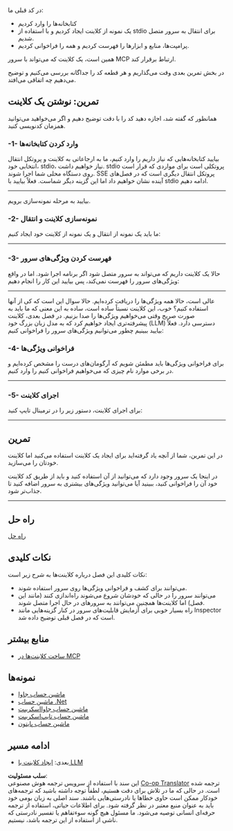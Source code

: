 <!--
CO_OP_TRANSLATOR_METADATA:
{
  "original_hash": "2342baa570312086fc19edcf41320250",
  "translation_date": "2025-06-17T15:15:35+00:00",
  "source_file": "03-GettingStarted/02-client/README.md",
  "language_code": "fa"
}
-->
در کد قبلی ما:

- کتابخانه‌ها را وارد کردیم
- یک نمونه از کلاینت ایجاد کردیم و با استفاده از stdio برای انتقال به سرور متصل شدیم.
- پرامپت‌ها، منابع و ابزارها را فهرست کردیم و همه را فراخوانی کردیم.

همین است، یک کلاینت که می‌تواند با سرور MCP ارتباط برقرار کند.

در بخش تمرین بعدی وقت می‌گذاریم و هر قطعه کد را جداگانه بررسی می‌کنیم و توضیح می‌دهیم چه اتفاقی می‌افتد.

## تمرین: نوشتن یک کلاینت

همانطور که گفته شد، اجازه دهید کد را با دقت توضیح دهیم و اگر می‌خواهید می‌توانید همزمان کدنویسی کنید.

### -1- وارد کردن کتابخانه‌ها

بیایید کتابخانه‌هایی که نیاز داریم را وارد کنیم، ما به ارجاعاتی به کلاینت و پروتکل انتقال انتخابی خود، stdio، نیاز خواهیم داشت. stdio پروتکلی است برای مواردی که قرار است روی دستگاه محلی شما اجرا شوند. SSE پروتکل انتقال دیگری است که در فصل‌های آینده نشان خواهیم داد اما این گزینه دیگر شماست. فعلاً بیایید با stdio ادامه دهیم.

---

بیایید به مرحله نمونه‌سازی برویم.

### -2- نمونه‌سازی کلاینت و انتقال

ما باید یک نمونه از انتقال و یک نمونه از کلاینت خود ایجاد کنیم:

---

### -3- فهرست کردن ویژگی‌های سرور

حالا یک کلاینت داریم که می‌تواند به سرور متصل شود اگر برنامه اجرا شود. اما در واقع ویژگی‌های سرور را فهرست نمی‌کند، پس بیایید این کار را انجام دهیم:

---

عالی است، حالا همه ویژگی‌ها را دریافت کرده‌ایم. حالا سوال این است که کی از آنها استفاده کنیم؟ خوب، این کلاینت نسبتاً ساده است، ساده به این معنی که ما باید به صورت صریح وقتی می‌خواهیم ویژگی‌ها را صدا بزنیم. در فصل بعدی، کلاینت پیشرفته‌تری ایجاد خواهیم کرد که به مدل زبان بزرگ خود (LLM) دسترسی دارد. فعلاً بیایید ببینیم چطور می‌توانیم ویژگی‌های سرور را فراخوانی کنیم:

### -4- فراخوانی ویژگی‌ها

برای فراخوانی ویژگی‌ها باید مطمئن شویم که آرگومان‌های درست را مشخص کرده‌ایم و در برخی موارد نام چیزی که می‌خواهیم فراخوانی کنیم را وارد کنیم.

---

### -5- اجرای کلاینت

برای اجرای کلاینت، دستور زیر را در ترمینال تایپ کنید:

---

## تمرین

در این تمرین، شما از آنچه یاد گرفته‌اید برای ایجاد یک کلاینت استفاده می‌کنید اما کلاینت خودتان را می‌سازید.

در اینجا یک سرور وجود دارد که می‌توانید از آن استفاده کنید و باید از طریق کد کلاینت خود آن را فراخوانی کنید، ببینید آیا می‌توانید ویژگی‌های بیشتری به سرور اضافه کنید تا جذاب‌تر شود.

---

## راه حل

[راه حل](./solution/README.md)

## نکات کلیدی

نکات کلیدی این فصل درباره کلاینت‌ها به شرح زیر است:

- می‌توانند برای کشف و فراخوانی ویژگی‌ها روی سرور استفاده شوند.
- می‌توانند سرور را در حالی که خودشان شروع می‌شوند راه‌اندازی کنند (مانند این فصل) اما کلاینت‌ها همچنین می‌توانند به سرورهای در حال اجرا متصل شوند.
- راه بسیار خوبی برای آزمایش قابلیت‌های سرور در کنار گزینه‌هایی مانند Inspector است که در فصل قبلی توضیح داده شد.

## منابع بیشتر

- [ساخت کلاینت‌ها در MCP](https://modelcontextprotocol.io/quickstart/client)

## نمونه‌ها

- [ماشین حساب جاوا](../samples/java/calculator/README.md)
- [ماشین حساب .Net](../../../../03-GettingStarted/samples/csharp)
- [ماشین حساب جاوااسکریپت](../samples/javascript/README.md)
- [ماشین حساب تایپ‌اسکریپت](../samples/typescript/README.md)
- [ماشین حساب پایتون](../../../../03-GettingStarted/samples/python)

## ادامه مسیر

- بعدی: [ایجاد کلاینت با LLM](/03-GettingStarted/03-llm-client/README.md)

**سلب مسئولیت**:  
این سند با استفاده از سرویس ترجمه هوش مصنوعی [Co-op Translator](https://github.com/Azure/co-op-translator) ترجمه شده است. در حالی که ما در تلاش برای دقت هستیم، لطفاً توجه داشته باشید که ترجمه‌های خودکار ممکن است حاوی خطاها یا نادرستی‌هایی باشند. سند اصلی به زبان بومی خود باید به عنوان منبع معتبر در نظر گرفته شود. برای اطلاعات حیاتی، استفاده از ترجمه حرفه‌ای انسانی توصیه می‌شود. ما مسئول هیچ گونه سوءتفاهم یا تفسیر نادرستی که ناشی از استفاده از این ترجمه باشد، نیستیم.